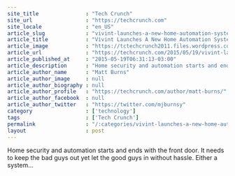 ```yaml
---
site_title               : "Tech Crunch"
site_url                 : "https://techcrunch.com"
site_locale              : "en_US"
article_slug             : "vivint-launches-a-new-home-automation-system-complete-with-a-tiny-doorbell-camera"
article_title            : "Vivint Launches A New Home Automation System Complete With A Tiny Doorbell Camera"
article_image            : "https://tctechcrunch2011.files.wordpress.com/2015/05/vivint1.gif?w=764&h=400&crop=1"
article_url              : "https://techcrunch.com/2015/05/19/vivint-launches-a-new-home-automation-system-complete-with-a-tiny-doorbell-camera/"
article_published_at     : "2015-05-19T06:31:13-03:00"
article_description      : "Home security and automation starts and ends with the front door. It needs to keep the bad guys out yet let the good guys in without hassle. Either a system..."
article_author_name      : "Matt Burns"
article_author_image     : null
article_author_biography : null
article_author_profile   : "https://techcrunch.com/author/matt-burns/"
article_author_facebook  : null
article_author_twitter   : "https://twitter.com/mjburnsy"
category                 : ['technology']
tags                     : ['Tech Crunch']
permalink                : "/:categories/vivint-launches-a-new-home-automation-system-complete-with-a-tiny-doorbell-camera/"
layout                   : post
---
```


Home security and automation starts and ends with the front door. It needs to keep the bad guys out yet let the good guys in without hassle. Either a system...
